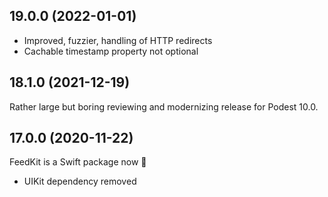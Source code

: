 ## 19.0.0 (2022-01-01)

- Improved, fuzzier, handling of HTTP redirects
- Cachable timestamp property not optional

## 18.1.0 (2021-12-19)

Rather large but boring reviewing and modernizing release for Podest 10.0.

## 17.0.0 (2020-11-22)

FeedKit is a Swift package now 🙌

- UIKit dependency removed
